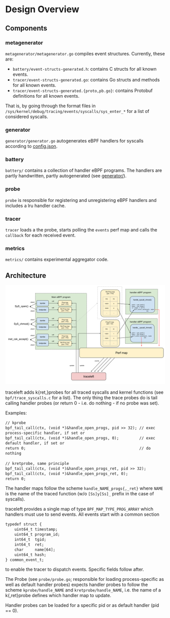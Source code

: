 # Design Overview

## Components

### metagenerator

`metagenerator/metagenerator.go` compiles event structures. Currently, these are:

* `battery/event-structs-generated.h`: contains C structs for all known events.
* `tracer/event-structs-generated.go`: contains Go structs and methods for all
  known events.
* `tracer/event-structs-generated.{proto,pb.go}`: contains Protobuf definitions
  for all known events.

That is, by going through the format files in
`/sys/kernel/debug/tracing/events/syscalls/sys_enter_*` for a list of considered
syscalls.

### generator

`generator/generator.go` autogenerates eBPF handlers for syscalls according to
[config.json](../examples/config.json).

### battery

`battery/` contains a collection of handler eBPF programs. The handlers
are partly handwritten, partly autogenerated (see [generator/](../generator/)).

### probe

`probe` is responsible for registering and unregistering eBPF handlers and
includes a lru handler cache.

### tracer

`tracer` loads a the probe, starts polling the `events` perf map and
calls the `callback` for each received event.

### metrics

`metrics/` contains experimental aggregator code.

## Architecture

![traceleft-architecture](traceleft-architecture.png)

traceleft adds k{ret,}probes for all traced syscalls and kernel functions (see
`bpf/trace_syscalls.c` for a list). The only thing the trace probes do is tail
calling handler probes (or return 0 - i.e. do nothing - if no probe was set).

Examples:

```
// kprobe
bpf_tail_call(ctx, (void *)&handle_open_progs, pid >> 32); // exec process-specific handler, if set or
bpf_tail_call(ctx, (void *)&handle_open_progs, 0);         // exec default handler, if set or
return 0;                                                  // do nothing

// kretprobe, same principle
bpf_tail_call(ctx, (void *)&handle_open_progs_ret, pid >> 32);
bpf_tail_call(ctx, (void *)&handle_open_progs_ret, 0);
return 0;
```

The handler maps follow the scheme `handle_NAME_progs{,_ret}` where
`NAME` is the name of the traced function (w/o `[Ss]y[Ss]_` prefix in
the case of syscalls).

traceleft provides a single map of type `BPF_MAP_TYPE_PROG_ARRAY` which
handlers must use to send events. All events start with a common section

```
typedef struct {
	uint64_t timestamp;
	uint64_t program_id;
	int64_t  tgid;
	int64_t  ret;
	char     name[64];
	uint64_t hash;
} common_event_t;
```

to enable the tracer to dispatch events. Specific fields follow after.

The Probe (see `probe/probe.go`; responsible for loading process-specific as
well as default handler probes) expects handler probes to follow the scheme
`kprobe/handle_NAME` and `kretprobe/handle_NAME`, i.e. the name of a
k{,ret}probe defines which handler map to update.

Handler probes can be loaded for a specific pid or as default handler (pid == 0).
